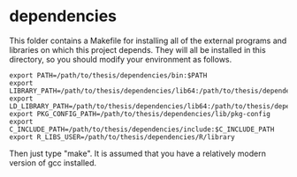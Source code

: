 dependencies
============

This folder contains a Makefile for installing all of the external programs and
libraries on which this project depends. They will all be installed in this
directory, so you should modify your environment as follows.

    export PATH=/path/to/thesis/dependencies/bin:$PATH
    export LIBRARY_PATH=/path/to/thesis/dependencies/lib64:/path/to/thesis/dependencies/lib:$LIBRARY_PATH
    export LD_LIBRARY_PATH=/path/to/thesis/dependencies/lib64:/path/to/thesis/dependencies/lib:$LD_LIBRARY_PATH
    export PKG_CONFIG_PATH=/path/to/thesis/dependencies/lib/pkg-config
    export C_INCLUDE_PATH=/path/to/thesis/dependencies/include:$C_INCLUDE_PATH
    export R_LIBS_USER=/path/to/thesis/dependencies/R/library

Then just type "make". It is assumed that you have a relatively modern version
of gcc installed. 
